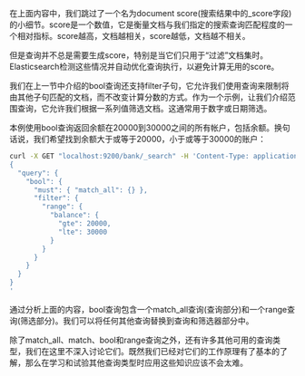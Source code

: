 在上面内容中，我们跳过了一个名为document score(搜索结果中的_score字段)的小细节。score是一个数值，它是衡量文档与我们指定的搜索查询匹配程度的一个相对指标。score越高，文档越相关，score越低，文档越不相关。

但是查询并不总是需要生成score，特别是当它们只用于“过滤”文档集时。Elasticsearch检测这些情况并自动优化查询执行，以避免计算无用的score。

我们在上一节中介绍的bool查询还支持filter子句，它允许我们使用查询来限制将由其他子句匹配的文档，而不改变计算分数的方式。作为一个示例，让我们介绍范围查询，它允许我们根据一系列值筛选文档。这通常用于数字或日期筛选。

本例使用bool查询返回余额在20000到30000之间的所有帐户，包括余额。换句话说，我们希望找到余额大于或等于20000，小于或等于30000的账户：
```bash
curl -X GET "localhost:9200/bank/_search" -H 'Content-Type: application/json' -d'
{
  "query": {
    "bool": {
      "must": { "match_all": {} },
      "filter": {
        "range": {
          "balance": {
            "gte": 20000,
            "lte": 30000
          }
        }
      }
    }
  }
}
'
```

通过分析上面的内容，bool查询包含一个match_all查询(查询部分)和一个range查询(筛选部分)。我们可以将任何其他查询替换到查询和筛选器部分中。

除了match_all、match、bool和range查询之外，还有许多其他可用的查询类型，我们在这里不深入讨论它们。既然我们已经对它们的工作原理有了基本的了解，那么在学习和试验其他查询类型时应用这些知识应该不会太难。